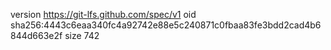 version https://git-lfs.github.com/spec/v1
oid sha256:4443c6eaa340fc4a92742e88e5c240871c0fbaa83fe3bdd2cad4b6844d663e2f
size 742
